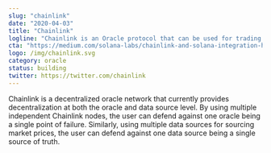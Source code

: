 ```yaml
---
slug: "chainlink"
date: "2020-04-03"
title: "Chainlink"
logline: "Chainlink is an Oracle protocol that can be used for trading binary options and is capable of price updates every 400ms with Solana's architecture, with developers using ChainLink to build DeFi assets and marketplaces."
cta: "https://medium.com/solana-labs/chainlink-and-solana-integration-high-quality-price-oracle-data-cd9fa41f6ecb"
logo: /img/chainlink.svg
category: oracle
status: building
twitter: https://twitter.com/chainlink
---
```


Chainlink is a decentralized oracle network that currently provides decentralization at both the oracle and data source level. By using multiple independent Chainlink nodes, the user can defend against one oracle being a single point of failure. Similarly, using multiple data sources for sourcing market prices, the user can defend against one data source being a single source of truth.
